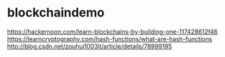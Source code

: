 # blockchaindemo
https://hackernoon.com/learn-blockchains-by-building-one-117428612f46
https://learncryptography.com/hash-functions/what-are-hash-functions
http://blog.csdn.net/zouhui1003it/article/details/78999195
